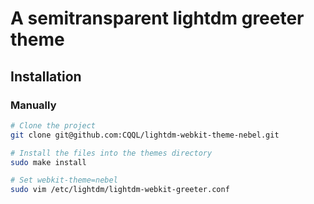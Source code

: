 # A semitransparent lightdm greeter theme

## Installation

### Manually

```sh
# Clone the project
git clone git@github.com:CQQL/lightdm-webkit-theme-nebel.git

# Install the files into the themes directory
sudo make install

# Set webkit-theme=nebel
sudo vim /etc/lightdm/lightdm-webkit-greeter.conf
```
